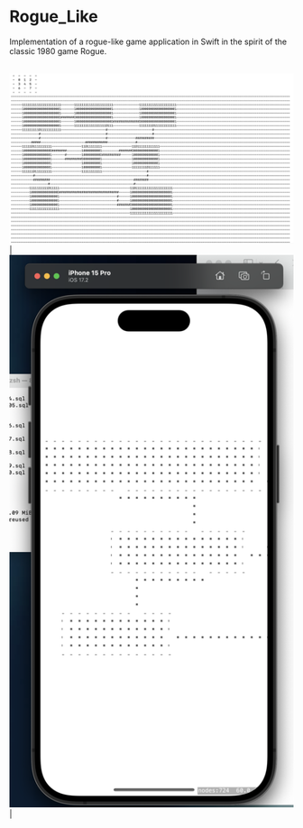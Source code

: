 # Rogue_Like
Implementation of a rogue-like game application in Swift in the spirit of the classic 1980 game Rogue.

<br> <img src="./photos/dungeon.png" alt="dungeon" width="1200" />|<br> <img src="./photos/draft1_iphone.png" alt="dungeon" width="1200" />|
